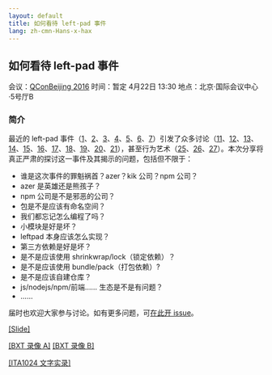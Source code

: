 ```yaml
---
layout: default
title: 如何看待 left-pad 事件
lang: zh-cmn-Hans-x-hax
---
```


## 如何看待 left-pad 事件

会议：[QConBeijing 2016](http://2016.qconbeijing.com/)
时间：暂定 4月22日 13:30
地点：北京·国际会议中心·5号厅B

### 简介

最近的 left-pad 事件（[1][]、[2][]、[3][]、[4][]、[5][]、[6][]、[7][]）引发了众多讨论（[11][]、[12][]、[13][]、[14][]、[15][]、[16][]、[17][]、[18][]、[19][]、[20][]、[21][]），甚至行为艺术（[25][]、[26][]、[27][]）。本次分享将真正严肃的探讨这一事件及其揭示的问题，包括但不限于：

- 谁是这次事件的罪魁祸首？azer？kik 公司？npm 公司？
- azer 是英雄还是熊孩子？
- npm 公司是不是邪恶的公司？
- 包是不是应该有命名空间？
- 我们都忘记怎么编程了吗？
- 小模块是好是坏？
- leftpad 本身应该怎么实现？
- 第三方依赖是好是坏？
- 是不是应该使用 shrinkwrap/lock（锁定依赖）？
- 是不是应该使用 bundle/pack（打包依赖）?
- 是不是应该自建仓库？
- js/nodejs/npm/前端…… 生态是不是有问题？
- ……

届时也欢迎大家参与讨论。如有更多问题，可[在此开 issue](https://github.com/hax/all-about-left-pad/issues)。


[[Slide]](slide?qcon)

[[BXT 录像 A]](http://v.youku.com/v_show/id_XMTU2NzA1MzUxNg==.html) [[BXT 录像 B]](http://v.youku.com/v_show/id_XMTU2NzA1NTYxMg==.html?from=y1.7-1.2)

[[ITA1024 文字实录]](https://mp.weixin.qq.com/s?__biz=MzIzMzEzODYwOA==&mid=2665284413&idx=1&sn=22c0f343e63fd2e2bf36a621f41c280f)


[1]: http://www.theregister.co.uk/2016/03/23/npm_left_pad_chaos/
[2]: http://zhuanlan.zhihu.com/p/20669077
[3]: https://github.com/stevemao/left-pad/issues/4
[4]: https://medium.com/@azerbike/i-ve-just-liberated-my-modules-9045c06be67c#.82gz6vy03
[5]: https://medium.com/@mproberts/a-discussion-about-the-breaking-of-the-internet-3d4d2a83aa4d#.mbd6n33vb
[6]: http://zhuanlan.zhihu.com/p/20671763 "Azer NPM 撤包事件全信件"
[7]: http://blog.npmjs.org/post/141577284765/kik-left-pad-and-npm

[11]: http://www.haneycodes.net/npm-left-pad-have-we-forgotten-how-to-program/
[12]: http://zhuanlan.zhihu.com/p/20707235
[13]: https://www.zhihu.com/question/41750206
[14]: https://www.zhihu.com/question/41694868
[15]: http://developer.telerik.com/featured/left-pad-indicative-fragile-javascript-ecosystem/
[16]: https://medium.com/@Rich_Harris/how-to-not-break-the-internet-with-this-one-weird-trick-e3e2d57fee28#.ouf2zn7u5
[17]: https://medium.com/@thomasfuchs/what-if-we-had-a-great-standard-library-in-javascript-52692342ee3f#.3c6j39kpx
[18]: http://www.gotoli.us/left-pad-npm
[19]: http://taobaofed.org/blog/2016/03/31/what-can-we-learn-from-left-pad-event/
[20]: http://www.secretgeek.net/leftpadfoot
[21]: http://lisperator.net/blog/the-left-pad-case/

[25]: http://left-pad.io/
[26]: http://fivejs.lol/
[27]: https://github.com/jezen/is-thirteen


<!--
https://phabricator.babeljs.io/T7237
https://github.com/facebook/react-native/issues/6595
https://github.com/jscs-dev/node-jscs/issues/2186
https://github.com/npm/npm/issues/12012


http://blog.npmjs.org/post/141905368000/changes-to-npms-unpublish-policy
http://blog.npmjs.org/post/141985926180/on-dependecy-squatter-packages

http://blog.npmjs.org/post/141702881055/package-install-scripts-vulnerability
http://blog.npmjs.org/post/142036323955/fixing-a-bearer-token-vulnerability

https://segmentfault.com/a/1190000004672227
https://blog.pusher.com/talking-left-pad-npm-and-dependencies-in-front-end-development/

http://edunham.net/2016/03/24/could_rust_have_a_left_pad_incident.html

https://github.com/shengxinjing/my_blog/issues/10
https://github.com/stevemao/left-pad/pull/11
http://blog.h5jun.com/post/left-pad.html

https://arc.applause.com/2016/03/25/left-pad-javascript-dependencies/
https://blog.ldodds.com/2016/03/24/left-pad-and-the-data-commons/

https://github.com/Somsubhra/left-pad
https://github.com/EgorBo/left-pad-net
https://github.com/futile/leftpad-rs
https://hackage.haskell.org/package/acme-left-pad

https://github.com/sindresorhus/ama/issues/10
-->
